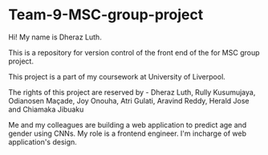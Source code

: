 # Team-9-MSC-group-project

Hi! My name is Dheraz Luth.

This is a repository for version control of the front end of the for MSC group project.

This project is a part of my coursework at University of Liverpool. 

The rights of this project are reserved by - Dheraz Luth, Rully Kusumujaya, Odianosen Maçade, Joy Onouha, Atri Gulati, Aravind Reddy, Herald Jose and Chiamaka Jibuaku

Me and my colleagues are building a web application to predict age and gender using CNNs. 
My role is a frontend engineer. I'm incharge of web application's design.

